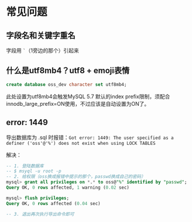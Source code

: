 # 常见问题

## 字段名和关键字重名

字段用  ``` ` ```（1旁边的那个）引起来

## 什么是utf8mb4？utf8 + emoji表情

```sql
create database oss_dev character set utf8mb4;
```

此处设置为utf8mb4会触发MySQL 5.7 默认的index prefix限制，须配合innodb_large_prefix=ON使用，不过应该是自动设置为ON了。

## error: 1449

导出数据库为 .sql 时报错：`Got error: 1449: The user specified as a definer ('oss'@'%') does not exist when using LOCK TABLES`

解决：

```sql
-- 1. 登陆数据库
-- $ msyql -u root -p
-- 2. 给权限（oss换成报错中提示的那个，passwd换成自己的密码）
mysql> grant all privileges on *.* to oss@"%" identified by "passwd";
Query OK, 0 rows affected, 1 warning (0.02 sec)

mysql> flush privileges;
Query OK, 0 rows affected (0.04 sec)

-- 3. 退出再次执行导出命令即可
```